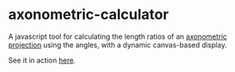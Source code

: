 # axonometric-calculator
A javascript tool for calculating the length ratios of an [axonometric projection](https://en.wikipedia.org/wiki/Axonometric_projection) using the angles, with a dynamic canvas-based display.

See it in action [here](https://kazitor.com/tools/axonometric).
